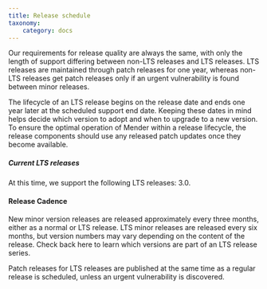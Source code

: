 ```yaml
---
title: Release schedule
taxonomy:
    category: docs
---
```


Our requirements for release quality are always the same, with only the length of support differing between non-LTS releases and LTS releases.
LTS releases are maintained through patch releases for one year, whereas non-LTS releases get patch releases only if an urgent vulnerability is found between minor releases.

The lifecycle of an LTS release begins on the release date and ends one year later at the scheduled support end date. Keeping these dates in mind helps decide which version to adopt and when to upgrade to a new version. To ensure the optimal operation of Mender within a release lifecycle, the release components should use any released patch updates once they become available.

##### Current LTS releases

<!-- the version number includes the patch release here, to get picked up by autoversion, but will be a minor version in the result -->
<!--AUTOVERSION: "LTS releases: %"/lts -->
At this time, we support the following LTS releases: 3.0.

#### Release Cadence

New minor version releases are released approximately every three months, either as a normal or LTS release. LTS minor releases are released every six months, but version numbers may vary depending on the content of the release. Check back here to learn which versions are part of an LTS release series.

Patch releases for LTS releases are published at the same time as a regular release is scheduled, unless an urgent vulnerability is discovered.
